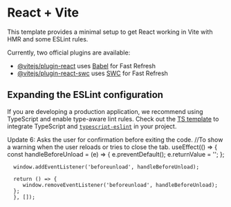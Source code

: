 # React + Vite

This template provides a minimal setup to get React working in Vite with HMR and some ESLint rules.

Currently, two official plugins are available:

- [@vitejs/plugin-react](https://github.com/vitejs/vite-plugin-react/blob/main/packages/plugin-react/README.md) uses [Babel](https://babeljs.io/) for Fast Refresh
- [@vitejs/plugin-react-swc](https://github.com/vitejs/vite-plugin-react-swc) uses [SWC](https://swc.rs/) for Fast Refresh

## Expanding the ESLint configuration

If you are developing a production application, we recommend using TypeScript and enable type-aware lint rules. Check out the [TS template](https://github.com/vitejs/vite/tree/main/packages/create-vite/template-react-ts) to integrate TypeScript and [`typescript-eslint`](https://typescript-eslint.io) in your project.


Update 6: Asks the user for confirmation before exiting the code.
//To show a warning when the user reloads or tries to close the tab.
   useEffect(() => {
      const handleBeforeUnload = (e) => {
         e.preventDefault();
         e.returnValue = ''; 
      };

      window.addEventListener('beforeunload', handleBeforeUnload);

      return () => {
         window.removeEventListener('beforeunload', handleBeforeUnload);
      };
      }, []);